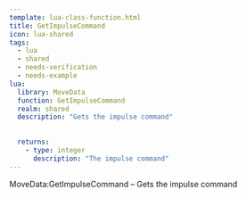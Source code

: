 ```yaml
---
template: lua-class-function.html
title: GetImpulseCommand
icon: lua-shared
tags:
  - lua
  - shared
  - needs-verification
  - needs-example
lua:
  library: MoveData
  function: GetImpulseCommand
  realm: shared
  description: "Gets the impulse command"
  
  
  returns:
    - type: integer
      description: "The impulse command"
---
```


<div class="lua__search__keywords">
MoveData:GetImpulseCommand &#x2013; Gets the impulse command
</div>
